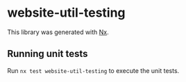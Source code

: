 # website-util-testing

This library was generated with [Nx](https://nx.dev).

## Running unit tests

Run `nx test website-util-testing` to execute the unit tests.
